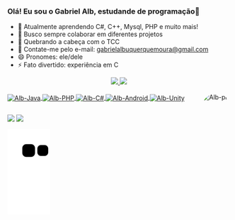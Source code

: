 ### Olá! Eu sou o Gabriel Alb, estudande de programação👾


- 🌱 Atualmente aprendendo C#, C++, Mysql, PHP e muito mais!
- 👯 Busco sempre colaborar em diferentes projetos
- 🤔 Quebrando a cabeça com o TCC
- 📧 Contate-me pelo e-mail: gabrielalbuquerquemoura@gmail.com
- 😄 Pronomes: ele/dele
- ⚡ Fato divertido: experiência em C

<div align="center">
  <a href="https://github.com/GabrielAlbSilv">
  <img height="180em" src="https://github-readme-stats.vercel.app/api?username=GabrielAlbSilv&show_icons=true&theme=dark&include_all_commits=true&count_private=true"/>
  <img height="180em" src="https://github-readme-stats.vercel.app/api/top-langs/?username=GabrielAlbSilv&layout=compact&langs_count=7&theme=dark"/>
</div>

  <div style="display: inline_block"><br>
  <img align="center" alt="Alb-Java" height="30" width="40" src="https://cdn.jsdelivr.net/gh/devicons/devicon/icons/java/java-original.svg">
  <img align="center" alt="Alb-PHP" height="30" width="40" src="https://cdn.jsdelivr.net/gh/devicons/devicon/icons/php/php-original.svg">
  <img align="center" alt="Alb-C#" height="30" width="40" src="https://cdn.jsdelivr.net/gh/devicons/devicon/icons/csharp/csharp-original.svg">
  <img align="center" alt="Alb-Android" height="30" width="40" src="https://cdn.jsdelivr.net/gh/devicons/devicon/icons/android/android-original.svg">
  <img align="center" alt="Alb-Unity" height="30" width="40" src="https://cdn.jsdelivr.net/gh/devicons/devicon/icons/unity/unity-original.svg">
  <img align="right" alt="Alb-pic" height="150" style="border-radius:50px;" src="https://avatars.githubusercontent.com/u/88353364?s=400&u=da6b3961f68245e58eed4c8c5e2a75429230069e&v=4">
</div>
  
  
   ##
 
<div> 

  <a href="https://www.instagram.com/gabriel_albsilv/" target="_blank"><img src="https://img.shields.io/badge/-Instagram-%23E4405F?style=for-the-badge&logo=instagram&logoColor=white" target="_blank"></a>
  <a href="https://twitter.com/Gabrielkkkji" target="_blank"><img src=	"https://img.shields.io/badge/Twitter-1DA1F2?style=for-the-badge&logo=twitter&logoColor=white" target="_blank"></a>
</div>

![Snake animation](https://github.com/GabrielAlbSilv/GabrielAlbSilv/blob/output/github-contribution-grid-snake.svg)
 
 

